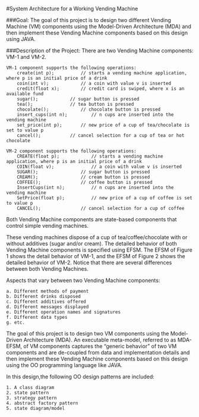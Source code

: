 #System Architecture for a Working Vending Machine

###Goal:
The goal of this project is to design two different Vending Machine (VM) components using the Model-Driven Architecture (MDA) and then implement these Vending Machine components based on this design using JAVA.

###Description of the Project:
There are two Vending Machine components: VM-1 and VM-2.
	
	VM-1 component supports the following operations:
		create(int p); 			// starts a vending machine application, where p is an initial price of a drink
		coin(int v); 			// a coin with value v is inserted
		credit(float x); 		// credit card is swiped, where x is an available fund
		sugar(); 			// sugar button is pressed
		tea(); 				// tea button is pressed
		chocolate(); 			// chocolate button is pressed
		insert_cups(int n); 		// n cups are inserted into the vending machine
		set_price(int p); 		// new price of a cup of tea/chocolate is set to value p
		cancel(); 			// cancel selection for a cup of tea or hot chocolate

	VM-2 component supports the following operations:
		CREATE(float p); 			// starts a vending machine application, where p is an initial price of a drink
		COIN(float v); 				// a coin with value v is inserted
		SUGAR(); 				// sugar button is pressed
		CREAM(); 				// cream button is pressed
		COFFEE(); 				// coffee button is pressed
		InsertCups(int n); 			// n cups are inserted into the vending machine
		SetPrice(float p); 			// new price of a cup of coffee is set to value p
		CANCEL(); 				// cancel selection for a cup of coffee
		

Both Vending Machine components are state-based components that control simple vending machines.

These vending machines dispose of a cup of tea/coffee/chocolate with or without additives (sugar and/or cream). The detailed behavior of both Vending Machine components is specified using EFSM. The EFSM of Figure 1 shows the detail behavior of VM-1, and the EFSM of Figure 2 shows the detailed behavior of VM-2. Notice that there are several differences between both Vending Machines.


Aspects that vary between two Vending Machine components:

	a. Different methods of payment
	b. Different drinks disposed
	c. Different additives offered
	d. Different messages displayed
	e. Different operation names and signatures
	f. Different data types
	g. etc.

The goal of this project is to design two VM components using the Model-Driven Architecture (MDA). An executable meta-model, referred to as MDA-EFSM, of VM components captures the “generic behavior” of two VM components and are de-coupled from data and implementation details and then implement these Vending Machine components based on this design using the OO programming language like JAVA.

In this design,the following OO design patterns are included:
	
	1. A class diagram
	2. state pattern
	3. strategy pattern
	4. abstract factory pattern
	5. state diagram/model
	
